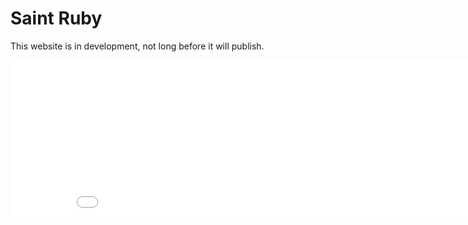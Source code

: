 # Saint Ruby

This website is in development, not long before it will publish.

<iframe style="background-color: white;" width="900" height="250" scrolling="no" frameborder="0" allowtransparency="true" marginheight="0" marginwidth="0" name="spot_id_2864497" src="//ads2.contentabc.com/ads?spot_id=2864497&ata=SantaMariaBBQsauce"></iframe>
